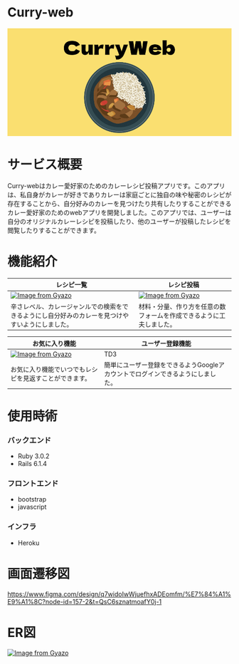 # Curry-web
<img src="app/assets/images/ogp.png">

# サービス概要  
Curry-webはカレー愛好家のためのカレーレシピ投稿アプリです。このアプリは、私自身がカレーが好きでありカレーは家庭ごとに独自の味や秘密のレシピが存在することから、自分好みのカレーを見つけたり共有したりすることができるカレー愛好家のためのwebアプリを開発しました。このアプリでは、ユーザーは自分のオリジナルカレーレシピを投稿したり、他のユーザーが投稿したレシピを閲覧したりすることができます。

# 機能紹介
| レシピ一覧 | レシピ投稿 |
----|---- 
| [![Image from Gyazo](https://i.gyazo.com/bb3d8459416fc23503cb644832b4b602.gif)](https://gyazo.com/bb3d8459416fc23503cb644832b4b602) | [![Image from Gyazo](https://i.gyazo.com/eaf0b7a754fe1f1ade4853089b92413c.gif)](https://gyazo.com/eaf0b7a754fe1f1ade4853089b92413c) |
| 辛さレベル、カレージャンルでの検索をできるようにし自分好みのカレーを見つけやすいようにしました。 | 材料・分量、作り方を任意の数フォームを作成できるように工夫しました。 |

| お気に入り機能 | ユーザー登録機能 |
----|---- 
| [![Image from Gyazo](https://i.gyazo.com/b96f11820fface86e06d9a903e5b8bb3.gif)](https://gyazo.com/b96f11820fface86e06d9a903e5b8bb3) | TD3 |
| お気に入り機能でいつでもレシピを見返すことができます。 | 簡単にユーザー登録をできるようGoogleアカウントでログインできるようにしました。 |

# 使用時術
### バックエンド 
- Ruby 3.0.2
- Rails 6.1.4
### フロントエンド  
- bootstrap
- javascript
### インフラ
- Heroku

# 画面遷移図
https://www.figma.com/design/q7widoIwWjuefhxADEomfm/%E7%84%A1%E9%A1%8C?node-id=157-2&t=QsC6sznatmoafY0j-1

# ER図
[![Image from Gyazo](https://i.gyazo.com/68b6519dd870a7e1606f2f3337c80bae.png)](https://gyazo.com/68b6519dd870a7e1606f2f3337c80bae)
